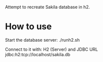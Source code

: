 Attempt to recreate Sakila database in h2.

# How to use

Start the database server: ./runh2.sh

Connect to it with: H2 (Server) and JDBC URL jdbc:h2:tcp://localhost/sakila.db

